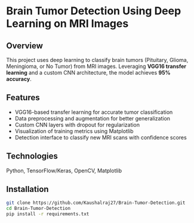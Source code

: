 # Brain Tumor Detection Using Deep Learning on MRI Images



## Overview
This project uses deep learning to classify brain tumors (Pituitary, Glioma, Meningioma, or No Tumor) from MRI images. Leveraging **VGG16 transfer learning** and a custom CNN architecture, the model achieves **95% accuracy**.

## Features
- VGG16-based transfer learning for accurate tumor classification
- Data preprocessing and augmentation for better generalization
- Custom CNN layers with dropout for regularization
- Visualization of training metrics using Matplotlib
- Detection interface to classify new MRI scans with confidence scores

## Technologies
Python, TensorFlow/Keras, OpenCV, Matplotlib

## Installation
```bash
git clone https://github.com/Kaushalraj27/Brain-Tumor-Detection.git
cd Brain-Tumor-Detection
pip install -r requirements.txt
